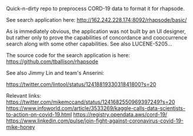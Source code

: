 Quick-n-dirty repo to preprocess CORD-19 data to format it for rhapsode.

See search application here: http://162.242.228.174:8092/rhapsode/basic/

As is immediately obvious, the application was not built by an UI designer, 
but rather only to prove the capabilities of concordance and cooccurrence search
along with some other capabilities.  See also LUCENE-5205...

The source code for the search application is here: https://github.com/tballison/rhapsode

See also Jimmy Lin and team's Anserini:

https://twitter.com/lintool/status/1241881933031841800?s=20

Relevant links:
https://twitter.com/mikemccand/status/1241682550969397249?s=20
https://www.infoworld.com/article/3533269/kaggle-calls-data-scientists-to-action-on-covid-19.html
https://registry.opendata.aws/cord-19/
https://www.linkedin.com/pulse/join-fight-against-coronavirus-covid-19-mike-honey